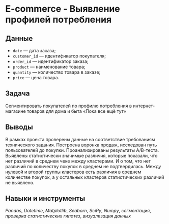 # E-commerce - Выявление профилей потребления


## Данные

- `date` — дата заказа;
- `customer_id` — идентификатор покупателя;
- `order_id` — идентификатор заказа;
- `product` — наименование товара;
- `quantity` — количество товара в заказе;
- `price` — цена товара.


## Задача

Сегментировать покупателей по профилю потребления в интернет-магазине товаров для дома и быта «Пока все ещё тут»

## Выводы

В рамках проекта проверены данные на соответствие требованиям технического задания. Построена воронка продаж, исследован путь пользователей до покупки. Проанализированы результаты A/B-теста. Выявлены статистически значимые различия, которые показали, что нет различий в среднем чеке между кластерами. И о том, что нет различий по количеству покупок в среднем не подтвердилась. Между нулевой и второй группы кластеров есть различия в среднем количестве покупок, а у остальных кластеров статистических различий не выявлено.


## Навыки и инструменты
*Pandas*, *Datetime*, *Matplotlib*, *Seaborn*, *SciPy*, *Numpy*, *сегментация*, *проверка статистических гипотез*, *визуализация данных*
